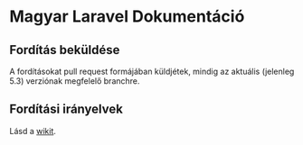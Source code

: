# Magyar Laravel Dokumentáció

## Fordítás beküldése

A fordításokat pull request formájában küldjétek, mindig az aktuális (jelenleg 5.3) verziónak megfelelő branchre.

## Fordítási irányelvek

Lásd a [wikit](https://github.com/laravelhungary/docs/wiki/Kifejez%C3%A9sek).
